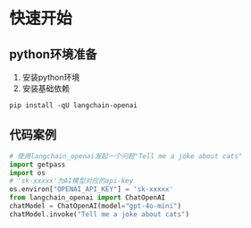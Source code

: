 # 快速开始

## python环境准备

1. 安装python环境
2. 安装基础依赖

```linux
pip install -qU langchain-openai
```

## 代码案例

```python
# 使用langchain_openai发起一个问题"Tell me a joke about cats"
import getpass
import os
# 'sk-xxxxx'为AI模型对应的api-key
os.environ["OPENAI_API_KEY"] = 'sk-xxxxx'
from langchain_openai import ChatOpenAI
chatModel = ChatOpenAI(model="gpt-4o-mini")
chatModel.invoke("Tell me a joke about cats")
```

